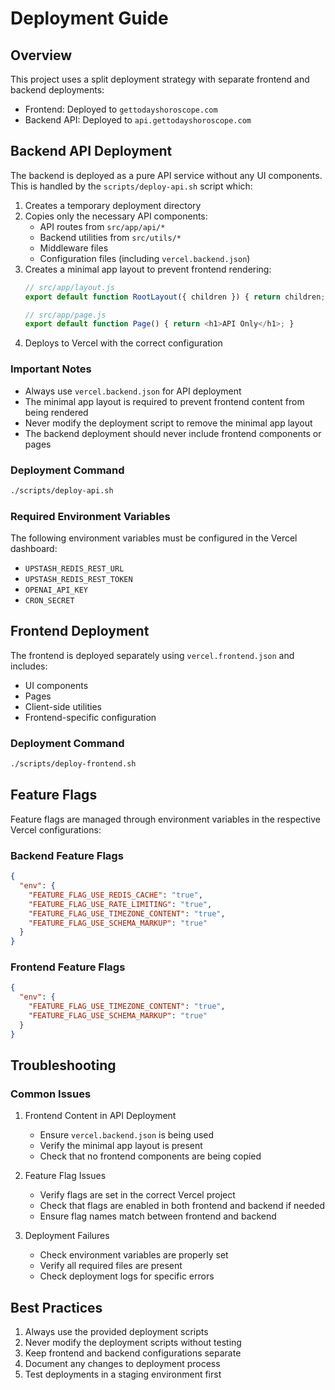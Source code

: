 # Deployment Guide

## Overview

This project uses a split deployment strategy with separate frontend and backend deployments:

- Frontend: Deployed to `gettodayshoroscope.com`
- Backend API: Deployed to `api.gettodayshoroscope.com`

## Backend API Deployment

The backend is deployed as a pure API service without any UI components. This is handled by the `scripts/deploy-api.sh` script which:

1. Creates a temporary deployment directory
2. Copies only the necessary API components:
   - API routes from `src/app/api/*`
   - Backend utilities from `src/utils/*`
   - Middleware files
   - Configuration files (including `vercel.backend.json`)
3. Creates a minimal app layout to prevent frontend rendering:
   ```javascript
   // src/app/layout.js
   export default function RootLayout({ children }) { return children; }
   
   // src/app/page.js
   export default function Page() { return <h1>API Only</h1>; }
   ```
4. Deploys to Vercel with the correct configuration

### Important Notes

- Always use `vercel.backend.json` for API deployment
- The minimal app layout is required to prevent frontend content from being rendered
- Never modify the deployment script to remove the minimal app layout
- The backend deployment should never include frontend components or pages

### Deployment Command

```bash
./scripts/deploy-api.sh
```

### Required Environment Variables

The following environment variables must be configured in the Vercel dashboard:
- `UPSTASH_REDIS_REST_URL`
- `UPSTASH_REDIS_REST_TOKEN`
- `OPENAI_API_KEY`
- `CRON_SECRET`

## Frontend Deployment

The frontend is deployed separately using `vercel.frontend.json` and includes:
- UI components
- Pages
- Client-side utilities
- Frontend-specific configuration

### Deployment Command

```bash
./scripts/deploy-frontend.sh
```

## Feature Flags

Feature flags are managed through environment variables in the respective Vercel configurations:

### Backend Feature Flags
```json
{
  "env": {
    "FEATURE_FLAG_USE_REDIS_CACHE": "true",
    "FEATURE_FLAG_USE_RATE_LIMITING": "true",
    "FEATURE_FLAG_USE_TIMEZONE_CONTENT": "true",
    "FEATURE_FLAG_USE_SCHEMA_MARKUP": "true"
  }
}
```

### Frontend Feature Flags
```json
{
  "env": {
    "FEATURE_FLAG_USE_TIMEZONE_CONTENT": "true",
    "FEATURE_FLAG_USE_SCHEMA_MARKUP": "true"
  }
}
```

## Troubleshooting

### Common Issues

1. Frontend Content in API Deployment
   - Ensure `vercel.backend.json` is being used
   - Verify the minimal app layout is present
   - Check that no frontend components are being copied

2. Feature Flag Issues
   - Verify flags are set in the correct Vercel project
   - Check that flags are enabled in both frontend and backend if needed
   - Ensure flag names match between frontend and backend

3. Deployment Failures
   - Check environment variables are properly set
   - Verify all required files are present
   - Check deployment logs for specific errors

## Best Practices

1. Always use the provided deployment scripts
2. Never modify the deployment scripts without testing
3. Keep frontend and backend configurations separate
4. Document any changes to deployment process
5. Test deployments in a staging environment first 